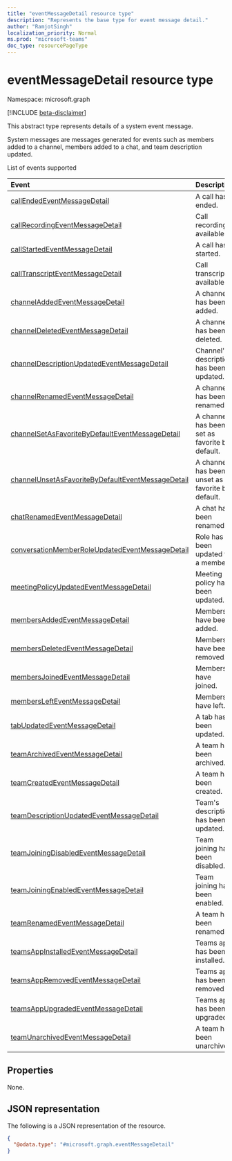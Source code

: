 ```yaml
---
title: "eventMessageDetail resource type"
description: "Represents the base type for event message detail."
author: "RamjotSingh"
localization_priority: Normal
ms.prod: "microsoft-teams"
doc_type: resourcePageType
---
```


# eventMessageDetail resource type

Namespace: microsoft.graph

[!INCLUDE [beta-disclaimer](../../includes/beta-disclaimer.md)]

This abstract type represents details of a system event message.

System messages are messages generated for events such as members added to a channel, members added to a chat, and team description updated.

List of events supported

| Event | Description |
| :---- | :---------- |
| [callEndedEventMessageDetail](../resources/callStartedEventMessageDetail.md) | A call has ended. |
| [callRecordingEventMessageDetail](../resources/callRecordingEventMessageDetail.md) | Call recording is available. |
| [callStartedEventMessageDetail](../resources/callStartedEventMessageDetail.md) | A call has started. |
| [callTranscriptEventMessageDetail](../resources/callTranscriptEventMessageDetail.md) | Call transcript is available. |
| [channelAddedEventMessageDetail](../resources/channelAddedEventMessageDetail.md) | A channel has been added. |
| [channelDeletedEventMessageDetail](../resources/channelDeletedEventMessageDetail.md) | A channel has been deleted. |
| [channelDescriptionUpdatedEventMessageDetail](../resources/channelDescriptionUpdatedEventMessageDetail.md) | Channel's description has been updated. |
| [channelRenamedEventMessageDetail](../resources/channelRenamedEventMessageDetail.md) | A channel has been renamed. |
| [channelSetAsFavoriteByDefaultEventMessageDetail](../resources/channelSetAsFavoriteByDefaultEventMessageDetail.md) | A channel has been set as favorite by default. |
| [channelUnsetAsFavoriteByDefaultEventMessageDetail](../resources/channelUnsetAsFavoriteByDefaultEventMessageDetail.md) | A channel has been unset as favorite by default. |
| [chatRenamedEventMessageDetail](../resources/chatRenamedEventMessageDetail.md) | A chat has been renamed. |
| [conversationMemberRoleUpdatedEventMessageDetail](../resources/conversationMemberRoleUpdatedEventMessageDetail.md) | Role has been updated for a member. |
| [meetingPolicyUpdatedEventMessageDetail](../resources/meetingPolicyUpdatedEventMessageDetail.md) | Meeting policy has been updated. |
| [membersAddedEventMessageDetail](../resources/membersAddedEventMessageDetail.md) | Members have been added. |
| [membersDeletedEventMessageDetail](../resources/membersDeletedEventMessageDetail.md) | Members have been removed. |
| [membersJoinedEventMessageDetail](../resources/membersJoinedEventMessageDetail.md) | Members have joined. |
| [membersLeftEventMessageDetail](../resources/membersLeftEventMessageDetail.md) | Members have left. |
| [tabUpdatedEventMessageDetail](../resources/tabUpdatedEventMessageDetail.md) | A tab has been updated. |
| [teamArchivedEventMessageDetail](../resources/teamArchivedEventMessageDetail.md) | A team has been archived. |
| [teamCreatedEventMessageDetail](../resources/teamCreatedEventMessageDetail.md) | A team has been created. |
| [teamDescriptionUpdatedEventMessageDetail](../resources/teamDescriptionUpdatedEventMessageDetail.md) | Team's description has been updated. |
| [teamJoiningDisabledEventMessageDetail](../resources/teamJoiningDisabledEventMessageDetail.md) | Team joining has been disabled. |
| [teamJoiningEnabledEventMessageDetail](../resources/teamJoiningEnabledEventMessageDetail.md) | Team joining has been enabled. |
| [teamRenamedEventMessageDetail](../resources/teamRenamedEventMessageDetail.md) | A team has been renamed. |
| [teamsAppInstalledEventMessageDetail](../resources/teamsAppInstalledEventMessageDetail.md) | Teams app has been installed. |
| [teamsAppRemovedEventMessageDetail](../resources/teamsAppRemovedEventMessageDetail.md) | Teams app has been removed. |
| [teamsAppUpgradedEventMessageDetail](../resources/teamsAppUpgradedEventMessageDetail.md) | Teams app has been upgraded. |
| [teamUnarchivedEventMessageDetail](../resources/teamUnarchivedEventMessageDetail.md) | A team has been unarchived. |

## Properties
None.



## JSON representation
The following is a JSON representation of the resource.
<!-- {
  "blockType": "resource",
  "@odata.type": "microsoft.graph.eventMessageDetail"
}
-->
``` json
{
  "@odata.type": "#microsoft.graph.eventMessageDetail"
}
```

